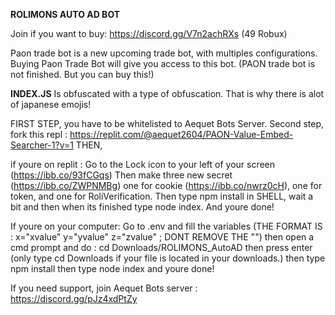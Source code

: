 **ROLIMONS AUTO AD BOT**

Join if you want to buy: https://discord.gg/V7n2achRXs (49 Robux)

Paon trade bot is a new upcoming trade bot, with multiples configurations.
Buying Paon Trade Bot will give you access to this bot. (PAON trade bot is not finished. But you can buy this!)

**INDEX.JS** Is obfuscated with a type of obfuscation. That is why there is alot of japanese emojis!

FIRST STEP, you have to be whitelisted to Aequet Bots Server. Second step, fork this repl : https://replit.com/@aequet2604/PAON-Value-Embed-Searcher-1?v=1 THEN,

if youre on replit : Go to the Lock icon to your left of your screen (https://ibb.co/93fCGqs) Then make three new secret (https://ibb.co/ZWPNMBg) one for cookie (https://ibb.co/nwrz0cH), one for token, and one for RoliVerification. Then type npm install in SHELL, wait a bit and then when its finished type node index. And youre done!

If youre on your computer: Go to .env and fill the variables (THE FORMAT IS : x="xvalue" y="yvalue" z="zvalue" ; DONT REMOVE THE "") then open a cmd prompt and do : cd Downloads/ROLIMONS_AutoAD then press enter (only type cd Downloads if your file is located in your downloads.) then type npm install then type node index and youre done!

If you need support, join Aequet Bots server : https://discord.gg/pJz4xdPtZy
